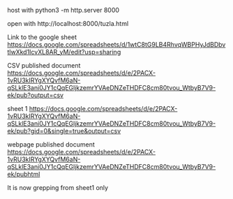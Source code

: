 host with
python3 -m http.server 8000

open with
http://localhost:8000/tuzla.html

Link to the google sheet
https://docs.google.com/spreadsheets/d/1wtC8tG9LB4RhvqWBPHyJdBDbvtlwXkd1IcvXL8AR_yM/edit?usp=sharing

CSV published document
https://docs.google.com/spreadsheets/d/e/2PACX-1vRU3kIRYgXYQvfM6aN-qSLklE3ani0JY1cQqEGljkzemrYVAeDNZeTHDFC8cm80tvou_WtbyB7V9-ek/pub?output=csv

sheet 1
https://docs.google.com/spreadsheets/d/e/2PACX-1vRU3kIRYgXYQvfM6aN-qSLklE3ani0JY1cQqEGljkzemrYVAeDNZeTHDFC8cm80tvou_WtbyB7V9-ek/pub?gid=0&single=true&output=csv

webpage published document
https://docs.google.com/spreadsheets/d/e/2PACX-1vRU3kIRYgXYQvfM6aN-qSLklE3ani0JY1cQqEGljkzemrYVAeDNZeTHDFC8cm80tvou_WtbyB7V9-ek/pubhtml

It is now grepping from sheet1 only

